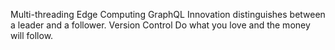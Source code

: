 Multi-threading Edge Computing GraphQL Innovation distinguishes between a leader and a follower. Version Control Do what you love and the money will follow.
